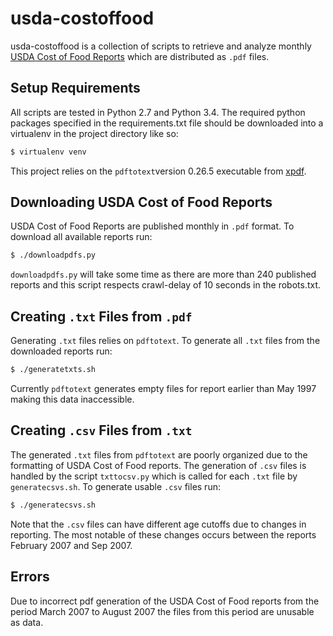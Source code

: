 # usda-costoffood

usda-costoffood is a collection of scripts to retrieve and analyze monthly [USDA Cost of Food Reports](http://www.cnpp.usda.gov/USDAFoodPlansCostofFood/reports) which are distributed as `.pdf` files.

Setup Requirements
------------------
All scripts are tested in Python 2.7 and Python 3.4.
The required python packages specified in the requirements.txt file should be downloaded into a virtualenv in the project directory like so:

```bash
$ virtualenv venv
```

This project relies on the `pdftotext`version 0.26.5 executable from [xpdf](http://www.foolabs.com/xpdf/download.html).

Downloading USDA Cost of Food Reports
-------------------------------------
USDA Cost of Food Reports are published monthly in `.pdf` format. To download all available reports run:

```bash
$ ./downloadpdfs.py
```

`downloadpdfs.py` will take some time as there are more than 240 published reports and this script respects crawl-delay of 10 seconds in the robots.txt.

Creating `.txt` Files from `.pdf`
---------------------------------
Generating `.txt` files relies on `pdftotext`. To generate all `.txt` files from the downloaded reports run:

```bash
$ ./generatetxts.sh
```
Currently `pdftotext` generates empty files for report earlier than May 1997 making this data inaccessible.

Creating `.csv` Files from `.txt`
---------------------------------
The generated `.txt` files from `pdftotext` are poorly organized due to the formatting of USDA Cost of Food reports. The generation of `.csv` files is handled by the script `txttocsv.py` which is called for each `.txt` file by `generatecsvs.sh`. To generate usable `.csv` files run:

```bash
$ ./generatecsvs.sh
```
Note that the `.csv` files can have different age cutoffs due to changes in reporting. The most notable of these changes occurs between the reports February 2007 and Sep 2007.

Errors
------
Due to incorrect pdf generation of the USDA Cost of Food reports from the period March 2007 to August 2007 the files from this period are unusable as data.
